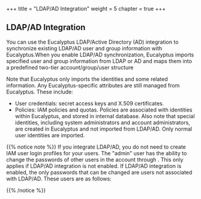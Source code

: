 +++
title = "LDAP/AD Integration"
weight = 5
chapter = true
+++


## LDAP/AD Integration
You can use the Eucalyptus LDAP/Active Directory (AD) integration to synchronize existing LDAP/AD user and group information with Eucalyptus.When you enable LDAP/AD synchronization, Eucalyptus imports specified user and group information from LDAP or AD and maps them into a predefined two-tier account/group/user structure 

Note that Eucalyptus only imports the identities and some related information. Any Eucalyptus-specific attributes are still managed from Eucalyptus. These include: 



* User credentials: secret access keys and X.509 certificates. 
* Policies: IAM policies and quotas. Policies are associated with identities within Eucalyptus, and stored in internal database. 
Also note that special identities, including system administrators and account administrators, are created in Eucalyptus and not imported from LDAP/AD. Only normal user identities are imported. 


{{% notice note %}}
If you integrate LDAP/AD, you do not need to create IAM user login profiles for your users. The "admin" user has the ability to change the passwords of other users in the account through . This only applies if LDAP/AD integration is not enabled. If LDAP/AD integration is enabled, the only passwords that can be changed are users not associated with LDAP/AD. These users are as follows: 


{{% /notice %}}
